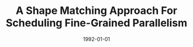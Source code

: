 ---
title: "A Shape Matching Approach For Scheduling Fine-Grained Parallelism"
date: 1992-01-01
venue: "Proceedings of the 25th Annual International Symposium on Microarchitecture, Portland, Oregon, USA, November 1992"
paperurl: https://doi.org/10.1109/MICRO.1992.697029
authors: "Brian A Malloy, Rajiv Gupta and Mary Lou Soffa"
awards: ""
---